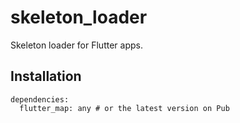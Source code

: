 # skeleton_loader

Skeleton loader for Flutter apps.

## Installation

```
dependencies:
  flutter_map: any # or the latest version on Pub
```
